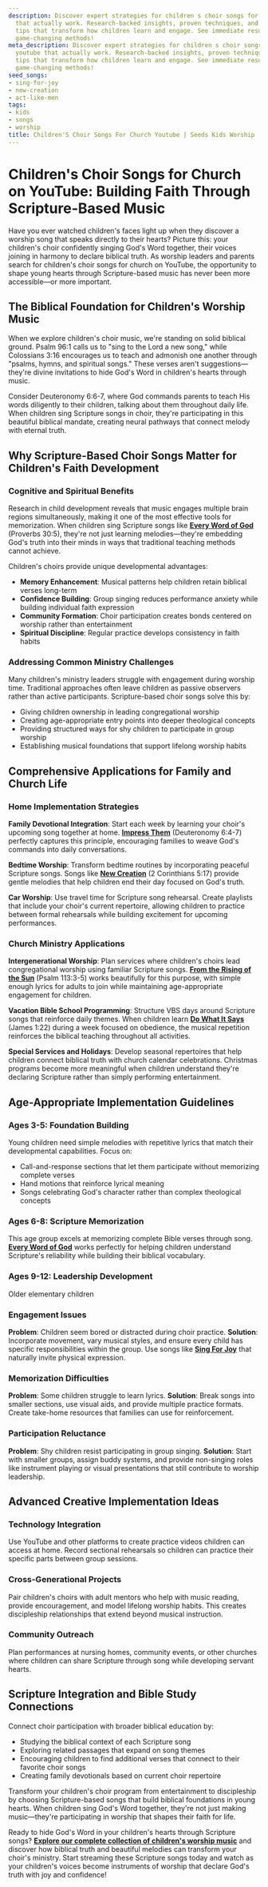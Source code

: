 ```yaml
---
description: Discover expert strategies for children s choir songs for church youtube
  that actually work. Research-backed insights, proven techniques, and professional
  tips that transform how children learn and engage. See immediate results with these
  game-changing methods!
meta_description: Discover expert strategies for children s choir songs for church
  youtube that actually work. Research-backed insights, proven techniques, and professional
  tips that transform how children learn and engage. See immediate results with these
  game-changing methods!
seed_songs:
- sing-for-joy
- new-creation
- act-like-men
tags:
- kids
- songs
- worship
title: Children'S Choir Songs For Church Youtube | Seeds Kids Worship
---
```

# Children's Choir Songs for Church on YouTube: Building Faith Through Scripture-Based Music

Have you ever watched children's faces light up when they discover a worship song that speaks directly to their hearts? Picture this: your children's choir confidently singing God's Word together, their voices joining in harmony to declare biblical truth. As worship leaders and parents search for children's choir songs for church on YouTube, the opportunity to shape young hearts through Scripture-based music has never been more accessible—or more important.

## The Biblical Foundation for Children's Worship Music

When we explore children's choir music, we're standing on solid biblical ground. Psalm 96:1 calls us to "sing to the Lord a new song," while Colossians 3:16 encourages us to teach and admonish one another through "psalms, hymns, and spiritual songs." These verses aren't suggestions—they're divine invitations to hide God's Word in children's hearts through music.

Consider Deuteronomy 6:6-7, where God commands parents to teach His words diligently to their children, talking about them throughout daily life. When children sing Scripture songs in choir, they're participating in this beautiful biblical mandate, creating neural pathways that connect melody with eternal truth.

## Why Scripture-Based Choir Songs Matter for Children's Faith Development

### Cognitive and Spiritual Benefits

Research in child development reveals that music engages multiple brain regions simultaneously, making it one of the most effective tools for memorization. When children sing Scripture songs like **[Every Word of God](https://seedskidsworship.com/product/every-word-of-god-proverbs-305-2/)** (Proverbs 30:5), they're not just learning melodies—they're embedding God's truth into their minds in ways that traditional teaching methods cannot achieve.

Children's choirs provide unique developmental advantages:
- **Memory Enhancement**: Musical patterns help children retain biblical verses long-term
- **Confidence Building**: Group singing reduces performance anxiety while building individual faith expression
- **Community Formation**: Choir participation creates bonds centered on worship rather than entertainment
- **Spiritual Discipline**: Regular practice develops consistency in faith habits

### Addressing Common Ministry Challenges

Many children's ministry leaders struggle with engagement during worship time. Traditional approaches often leave children as passive observers rather than active participants. Scripture-based choir songs solve this by:
- Giving children ownership in leading congregational worship
- Creating age-appropriate entry points into deeper theological concepts
- Providing structured ways for shy children to participate in group worship
- Establishing musical foundations that support lifelong worship habits

## Comprehensive Applications for Family and Church Life

### Home Implementation Strategies

**Family Devotional Integration**: Start each week by learning your choir's upcoming song together at home. **[Impress Them](https://seedskidsworship.com/product/impress-them-deuteronomy-64-7/)** (Deuteronomy 6:4-7) perfectly captures this principle, encouraging families to weave God's commands into daily conversations.

**Bedtime Worship**: Transform bedtime routines by incorporating peaceful Scripture songs. Songs like **[New Creation](https://seedskidsworship.com/product/new-creation-2-corinthians-517-3/)** (2 Corinthians 5:17) provide gentle melodies that help children end their day focused on God's truth.

**Car Worship**: Use travel time for Scripture song rehearsal. Create playlists that include your choir's current repertoire, allowing children to practice between formal rehearsals while building excitement for upcoming performances.

### Church Ministry Applications

**Intergenerational Worship**: Plan services where children's choirs lead congregational worship using familiar Scripture songs. **[From the Rising of the Sun](https://seedskidsworship.com/product/from-the-rising-of-the-sun-psalm-1133-5/)** (Psalm 113:3-5) works beautifully for this purpose, with simple enough lyrics for adults to join while maintaining age-appropriate engagement for children.

**Vacation Bible School Programming**: Structure VBS days around Scripture songs that reinforce daily themes. When children learn **[Do What It Says](https://seedskidsworship.com/product/do-what-it-says-james-122-2/)** (James 1:22) during a week focused on obedience, the musical repetition reinforces the biblical teaching throughout all activities.

**Special Services and Holidays**: Develop seasonal repertoires that help children connect biblical truth with church calendar celebrations. Christmas programs become more meaningful when children understand they're declaring Scripture rather than simply performing entertainment.

## Age-Appropriate Implementation Guidelines

### Ages 3-5: Foundation Building
Young children need simple melodies with repetitive lyrics that match their developmental capabilities. Focus on:
- Call-and-response sections that let them participate without memorizing complete verses
- Hand motions that reinforce lyrical meaning
- Songs celebrating God's character rather than complex theological concepts

### Ages 6-8: Scripture Memorization
This age group excels at memorizing complete Bible verses through song. **[Every Word of God](https://seedskidsworship.com/product/every-word-of-god-proverbs-305-2/)** works perfectly for helping children understand Scripture's reliability while building their biblical vocabulary.

### Ages 9-12: Leadership Development
Older elementary children

### Engagement Issues
**Problem**: Children seem bored or distracted during choir practice.
**Solution**: Incorporate movement, vary musical styles, and ensure every child has specific responsibilities within the group. Use songs like **[Sing For Joy](https://seedskidsworship.com/product/sing-for-joy-psalm-951-4-3/)** that naturally invite physical expression.

### Memorization Difficulties
**Problem**: Some children struggle to learn lyrics.
**Solution**: Break songs into smaller sections, use visual aids, and provide multiple practice formats. Create take-home resources that families can use for reinforcement.

### Participation Reluctance
**Problem**: Shy children resist participating in group singing.
**Solution**: Start with smaller groups, assign buddy systems, and provide non-singing roles like instrument playing or visual presentations that still contribute to worship leadership.

## Advanced Creative Implementation Ideas

### Technology Integration
Use YouTube and other platforms to create practice videos children can access at home. Record sectional rehearsals so children can practice their specific parts between group sessions.

### Cross-Generational Projects
Pair children's choirs with adult mentors who help with music reading, provide encouragement, and model lifelong worship habits. This creates discipleship relationships that extend beyond musical instruction.

### Community Outreach
Plan performances at nursing homes, community events, or other churches where children can share Scripture through song while developing servant hearts.

## Scripture Integration and Bible Study Connections

Connect choir participation with broader biblical education by:
- Studying the biblical context of each Scripture song
- Exploring related passages that expand on song themes
- Encouraging children to find additional verses that connect to their favorite choir songs
- Creating family devotionals based on current choir repertoire

Transform your children's choir program from entertainment to discipleship by choosing Scripture-based songs that build biblical foundations in young hearts. When children sing God's Word together, they're not just making music—they're participating in worship that shapes their faith for life.

Ready to hide God's Word in your children's hearts through Scripture songs? **[Explore our complete collection of children's worship music](https://seedskidsworship.com)** and discover how biblical truth and beautiful melodies can transform your choir's ministry. Start streaming these Scripture songs today and watch as your children's voices become instruments of worship that declare God's truth with joy and confidence!

<script type="application/ld+json">
{
  "@context": "https://schema.org",
  "@type": "Article",
  "headline": "Children S Choir Songs For Church Youtube",
  "author": {
    "@type": "Organization",
    "name": "Seeds Kids Worship"
  },
  "publisher": {
    "@type": "Organization",
    "name": "Seeds Kids Worship",
    "logo": {
      "@type": "ImageObject",
      "url": "https://seedskidsworship.com/logo.png"
    }
  },
  "datePublished": "2025-09-03T16:57:37.985775",
  "dateModified": "2025-09-03T16:57:37.985788",
  "description": "Discover expert strategies for children s choir songs for church youtube that actually work. Research-backed insights, proven techniques, and professional tips ",
  "mainEntityOfPage": {
    "@type": "WebPage",
    "@id": "https://seedskidsworship.com/activities/children-s-choir-songs-for-church-youtube/"
  }
}
</script>

<script type="application/ld+json">
{
  "@context": "https://schema.org",
  "@type": "Product",
  "name": "Sing For Joy",
  "description": "Joyful worship song encouraging children to sing for joy to the Rock of salvation from Psalm 95:1-4",
  "url": "https://seedskidsworship.com/product/sing-for-joy-psalm-951-4-3/",
  "brand": {
    "@type": "Brand",
    "name": "Seeds Kids Worship"
  },
  "category": "Children's Christian Music",
  "album": "Seeds of Praise"
}
</script>

<script type="application/ld+json">
{
  "@context": "https://schema.org",
  "@type": "Product",
  "name": "New Creation",
  "description": "Peaceful lullaby from Psalm 62:1–2 that comforts children with the truth that rest and salvation come from God alone.",
  "url": "https://seedskidsworship.com/product/new-creation-2-corinthians-517-3/",
  "brand": {
    "@type": "Brand",
    "name": "Seeds Kids Worship"
  },
  "category": "Children's Christian Music",
  "album": "Seeds of Faith / Seeds of Easter EP"
}
</script>

<script type="application/ld+json">
{
  "@context": "https://schema.org",
  "@type": "Product",
  "name": "Act Like Men",
  "description": "Empowering Scripture song teaching biblical manhood an
